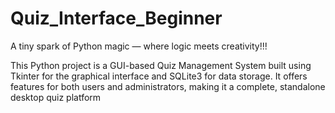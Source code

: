# Quiz_Interface_Beginner
A tiny spark of Python magic — where logic meets creativity!!!

This Python project is a GUI-based Quiz Management System built using Tkinter for the graphical interface and SQLite3 for data storage. It offers features for both users and administrators, making it a complete, standalone desktop quiz platform
